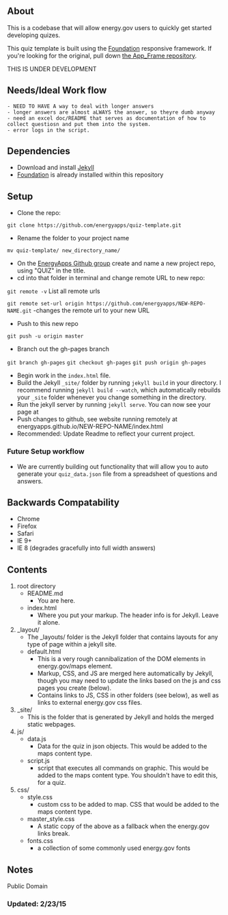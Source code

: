## About

This is a codebase that will allow energy.gov users to quickly get started developing quizes.

This quiz template is built using the [Foundation](http://foundation.zurb.com/) responsive framework. If you're looking for the original, pull down [the App_Frame repository](https://github.com/energyapps/app_frame).

THIS IS UNDER DEVELOPMENT

## Needs/Ideal Work flow

	- NEED TO HAVE A way to deal with longer answers
	- longer answers are almost aLWAYS the answer, so theyre dumb anyway
	- need an excel doc/README that serves as documentation of how to collect questiosn and put them into the system.
	- error logs in the script.


## Dependencies
- Download and install [Jekyll](http://jekyllrb.com/)
- [Foundation](http://foundation.zurb.com/) is already installed within this repository

## Setup

- Clone the repo:

`git clone https://github.com/energyapps/quiz-template.git`

- Rename the folder to your project name

`mv quiz-template/ new_directory_name/`

- On the [EnergyApps Github group](https://github.com/energyapps) create and name a new project repo, using "QUIZ" in the title.
- cd into that folder in terminal and change remote URL to new repo:

`git remote -v` List all remote urls

`git remote set-url origin https://github.com/energyapps/NEW-REPO-NAME.git` -changes the remote url to your new URL

- Push to this new repo

`git push -u origin master`

- Branch out the gh-pages branch

`git branch gh-pages`
`git checkout gh-pages`
`git push origin gh-pages`

- Begin work in the `index.html` file.
- Build the Jekyll `_site/` folder by running `jekyll build` in your directory. I recommend running `jekyll build --watch`, which automatically rebuilds your `_site` folder whenever you change something in the directory.
- Run the jekyll server by running `jekyll serve`. You can now see your page at [](http://localhost:4000/)
- Push changes to github, see website running remotely at energyapps.github.io/NEW-REPO-NAME/index.html
- Recommended: Update Readme to reflect your current project.

### Future Setup workflow
- We are currently building out functionality that will allow you to auto generate your `quiz_data.json` file from a spreadsheet of questions and answers. 

## Backwards Compatability
- Chrome
- Firefox
- Safari
- IE 9+
- IE 8 (degrades gracefully into full width answers)


## Contents

1. 	root directory
	* README.md 
		- You are here.
	* index.html 
		- Where you put your markup. The header info is for Jekyll. Leave it alone.
2.	_layout/
	* The _layouts/ folder is the Jekyll folder that contains layouts for any type of page within a jekyll site. 
	* default.html
		- This is a very rough cannibalization of the DOM elements in energy.gov/maps element.
		- Markup, CSS, and JS are merged here automatically by Jekyll, though you may need to update the links based on the js and css pages you create (below).
		- Contains links to JS, CSS in other folders (see below), as well as links to external energy.gov css files.
3.	_site/
	* This is the folder that is generated by Jekyll and holds the merged static webpages.
4. js/
	* data.js
		- Data for the quiz in json objects. This would be added to the maps content type.
	* script.js
		- script that executes all commands on graphic. This would be added to the maps content type. You shouldn't have to edit this, for a quiz.
5. css/
	* style.css
		- custom css to be added to map. CSS that would be added to the maps content type.
	* master_style.css
		- A static copy of the above as a fallback when the energy.gov links break.
	* fonts.css
		- a collection of some commonly used energy.gov fonts		
	

## Notes

Public Domain

### Updated: 2/23/15